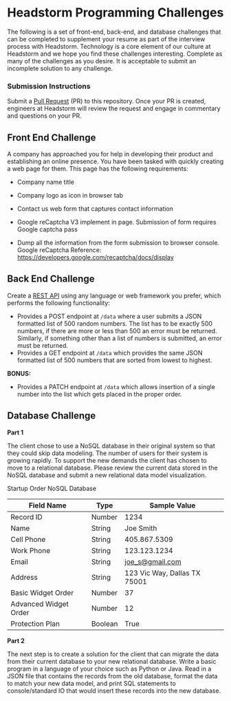 # Headstorm Programming Challenges

  The following is a set of front-end, back-end, and database challenges that can be completed to supplement your resume as part of the interview process with Headstorm. Technology is a core element of our culture at Headstorm and we hope you find these challenges interesting. Complete as many of the challenges as you desire.  It is acceptable to submit an incomplete solution to any challenge.

### Submission Instructions

  Submit a [Pull Request](https://help.github.com/en/articles/about-pull-requests) (PR) to this repository. Once your PR is created, engineers at Headstorm will review the request and engage in commentary and questions on your PR.

## Front End Challenge

A company has approached you for help in developing their product and establishing an online presence. You have been tasked with quickly creating a web page for them. This page has the following requirements:

* Company name title

* Company logo as icon in browser tab

* Contact us web form that captures contact information

* Google reCaptcha V3 implement in page. Submission of form requires Google captcha pass

* Dump all the information from the form submission to browser console. Google reCaptcha Reference: https://developers.google.com/recaptcha/docs/display

## Back End Challenge

  Create a [REST API](https://www.restapitutorial.com) using any language or web framework you prefer, which performs the following functionality: 
  - Provides a POST endpoint at `/data` where a user submits a JSON formatted list of 500 random numbers.  The list has to be exactly 500 numbers, if there are more or less than 500 an error must be returned.  Similarly, if something other than a list of numbers is submitted, an error must be returned.
  - Provides a GET endpoint at `/data` which provides the same JSON formatted list of 500 numbers that are sorted from lowest to highest.
  
  **BONUS:**
  
  - Provides a PATCH endpoint at `/data` which allows insertion of a single number into the list which gets placed in the proper order.
  

## Database Challenge

  **Part 1**
  
  The client chose to use a NoSQL database in their original system so that they could skip data modeling. The number of users for their system is growing rapidly. To support the new demands the client has chosen to move to a relational database. Please review the current data stored in the NoSQL database and submit a new relational data model visualization.

Startup Order NoSQL Database

|Field Name | Type   | Sample Value |
| --------- | ------ | ------------ |
|Record ID  | Number | 1234         |
|Name       | String | Joe Smith    |
|Cell Phone | String | 405.867.5309 |
|Work Phone | String | 123.123.1234 |
|Email      | String |joe_s@gmail.com |
|Address    | String | 123 Vic Way, Dallas TX 75001 |
|Basic Widget Order | Number | 37 |
|Advanced Widget Order | Number | 12 |
|Protection Plan | Boolean | True |

**Part 2**

  The next step is to create a solution for the client that can migrate the data from their current database to your new relational database. Write a basic program in a language of your choice such as Python or Java. Read in a JSON file that contains the records from the old database, format the data to match your new data model, and print SQL statements to console/standard IO that would insert these records into the new database.
  
